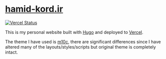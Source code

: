 # [hamid-kord.ir](https://hamid-kord.ir/)

[![Vercel Status](https://therealsujitk-vercel-badge.vercel.app/?app=hamid-kord-ir)](https://therealsujitk-vercel-badge.vercel.app/?app=hamid-kord-ir)

This is my personal website built with [Hugo](https://gohugo.io/) and deployed to [Vercel](https://vercel.com/).

The theme I have used is [m10c](https://github.com/vaga/hugo-theme-m10c), there are significant differences since I have altered many of the layouts/styles/scripts but original theme is completely intact.

